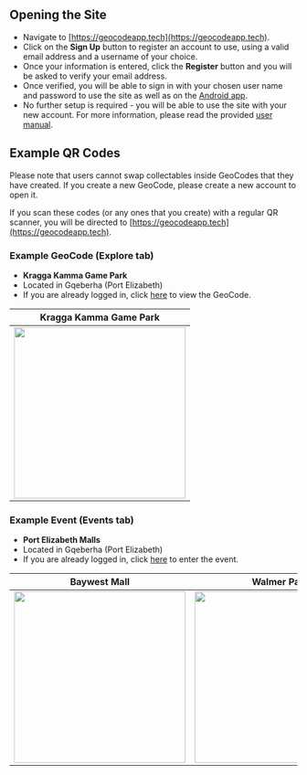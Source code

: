 ## Opening the Site

- Navigate to [https://geocodeapp.tech](https://geocodeapp.tech).
- Click on the **Sign Up** button to register an account to use, using a valid email address and a username of your choice.
- Once your information is entered, click the **Register** button and you will be asked to verify your email address.
- Once verified, you will be able to sign in with your chosen user name and password to use the site as well as on the [Android app](https://github.com/COS301-SE-2021/GeoCode/releases/download/v1.1/GeoCode.apk).
- No further setup is required - you will be able to use the site with your new account. For more information, please read the provided [user manual](https://www.overleaf.com/read/kyrfcgymmnng).

## Example QR Codes

Please note that users cannot swap collectables inside GeoCodes that they have created. If you create a new GeoCode, please create a new account to open it.

If you scan these codes (or any ones that you create) with a regular QR scanner, you will be directed to [https://geocodeapp.tech](https://geocodeapp.tech).

### Example GeoCode (Explore tab)

* **Kragga Kamma Game Park**
* Located in Gqeberha (Port Elizabeth)
* If you are already logged in, click [here](https://geocodeapp.tech/explore/geocode/90251204-4265-4671-958f-7f712a5cb8f2) to view the GeoCode.

| Kragga Kamma Game Park |
| - |
| <img src="https://user-images.githubusercontent.com/39992590/136439581-d59013fa-2ffc-41fb-8fbd-4fe3e9a5f3bc.png" width="300"> |

### Example Event (Events tab)

* **Port Elizabeth Malls**
* Located in Gqeberha (Port Elizabeth)
* If you are already logged in, click [here](https://geocodeapp.tech/events/98cef77d-b7c5-489a-9946-e038d49abf13) to enter the event.

| Baywest Mall | Walmer Park |
| - | - |
| <img src="https://user-images.githubusercontent.com/39992590/136439595-934f854e-d030-4975-b05e-127399aa3bed.png" width="300"> | <img src="https://user-images.githubusercontent.com/39992590/136439599-86b5f4e4-a3d1-476d-98bd-e421d6eac784.png" width="300"> |